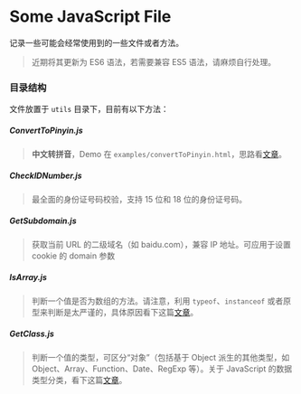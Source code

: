 # Some JavaScript File

记录一些可能会经常使用到的一些文件或者方法。

> 近期将其更新为 ES6 语法，若需要兼容 ES5 语法，请麻烦自行处理。

### 目录结构

文件放置于 `utils` 目录下，目前有以下方法：

##### ConvertToPinyin.js

> **中文转拼音**，Demo 在 `examples/convertToPinyin.html`，思路看[文章](https://www.jianshu.com/p/eb96eac8a091)。

##### CheckIDNumber.js

> 最全面的身份证号码校验，支持 15 位和 18 位的身份证号码。

##### GetSubdomain.js

> 获取当前 URL 的二级域名（如 baidu.com），兼容 IP 地址。可应用于设置 cookie 的 domain 参数

##### IsArray.js

> 判断一个值是否为数组的方法。请注意，利用 `typeof`、`instanceof` 或者原型来判断是太严谨的，具体原因看下这篇[文章](https://www.jianshu.com/p/1dc2af3b56c3)。

##### GetClass.js

> 判断一个值的类型，可区分“对象”（包括基于 Object 派生的其他类型，如 Object、Array、Function、Date、RegExp 等）。关于 JavaScript 的数据类型分类，看下这篇[文章](https://www.jianshu.com/p/ddc45fab9e55)。
